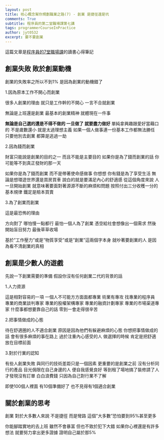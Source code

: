 ```yaml
---
layout: post
title: 核心概念幫你規劃職業之路(7) - 創業 是捷徑還是坑
comments: True 
subtitle: 程序員的第二堂職場課第七講
tags: programmerCourseInPractice
author: jyt0532
excerpt: 要不要創業
---
```


這篇文章是[程序員的7堂職場課](https://www.books.com.tw/products/CN11714511)的讀書心得筆記

## 創業失敗 敗於創業動機

創業的失敗率之所以不到1% 是因為創業的動機錯了

1.因為原本工作不開心而創業

很多人創業的理由 就只是工作幹的不開心 一言不合就創業

無論是上班還是創業 最基本的創業精神 就體現在一件事 

**無論是自己選的還是不得不做的 一旦做了 就要盡力做好** 單純拿興趣跟愛好當藉口的 不是歲數還小 就是太過理想主義 如果一個人做事連一份基本工作都無法勝任 只要他別去創業 都算是逃過一劫

2.因為錢而創業

財富只能說是創業的目的之一 而且不能是主要目的 如果你是為了錢而創業的話 你可能等不到真正發財的那一天

如果你是為了錢而創業 而不是帶著使命感做事  你想想 你有錢是為了享受生活 無論是想環遊世界還是買房買車 說白的就是要滿足內心的舒適感 從這個角度來說 人一旦開始創業 就意味著要面對著源源不斷的麻煩和問題 按照付出三分收穫一分的基本規律 鐵定是賠本買賣

3.為了創業而創業

這是最恐怖的理由

方向對了 哪怕慢一點都行 最怕一個人為了創業 憑空給社會想像出一個需求 然後開始盲目努力 最後草草收場

基於”工作壓力”或是”物質享受”或是”創業”這兩個字本身 就吵著要創業的人 是因為看不清創業的真相

## 創業是少數人的遊戲

先說一下創業需要的準備 假設你沒有任何創業二代的背景的話

1.人力資源

這是相對容易的一項 一個人不可能方方面面都專業 術業有專攻 找專業的程序員 專業的商業談判專家 專業的股權架構專家 專業的融資計劃專家 專業的市場渠道專家 什麼事都想要靠自己的話 零到一會走得很辛苦

2.把事情做成的心態

待在舒適圈的人不適合創業 原因是因為他們有躲避麻煩的心態 你想把事情做成的話 會有很多麻煩的事在路上 過於注重內心感受的人 做選擇的時候 肯定是把舒適放在目標前面

3.對於行業的認知

有些人創業失敗 與同行的技術差距只是一個因素 更重要的是創業之前 沒有分析同行的產品 目光侷限在自己身邊的人 便自我感覺良好 等到租了場地搞了裝修請了人才發現沒有訂單 白白浪費錢 只因為自己對行業不了解


即使100個人裡面 有10個準備好了 也不見得有1個適合創業

## 關於創業的思考

創業 對於大多數人來說 不是捷徑 而是彎路 這個”大多數”恐怕要到95%甚至更多 

你能腳踏實地的去上班 雖然不會暴富 但也不致於犯下大錯 如果你心裡還是有許多想法 就要努力拿出更多證據 證明自己屬於那5%
